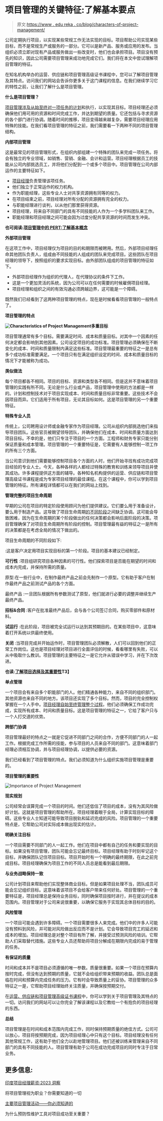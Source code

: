 # 项目管理的关键特征:了解基本要点

> 原文:[https://www . edu reka . co/blog/characters-of-project-management/](https://www.edureka.co/blog/characteristics-of-project-management/)

公司定期执行项目，以实现某些常规工作无法实现的目标。项目帮助公司实现某些目标，而不是常规生产或服务的一部分。它可以是新产品、服务或应用的发布。当组织必须立即对现有产品或服务做出一些改变时，他们也会承担项目。项目没有预先的知识，因此公司需要项目管理来成功地完成它们。我们将在本文中尝试理解项目管理的特征。

在知名机构举办的运营、供应链和项目管理高级证书课程中，您可以了解项目管理及其特点。访问我们的网站会告诉你更多关于这门课程的信息。在我们继续学习它的特性之前，让我们了解什么是项目管理。

**什么是项目管理？**

[项目管理涉及从始至终对一项任务的计划](https://www.edureka.co/blog/project-planning)和执行，以实现其目标。项目经理还必须确保他们用可用的资源和时间完成工作，并达到期望的质量。它还包括与寻求资源的各个部门进行协调。随着时间的推移，项目变得越来越复杂，需要项目经理应用特殊的技能。在我们看项目管理的特征之前，我们需要看一下两种不同的项目管理结构。

**内部项目管理**

这是最常见的项目管理形式，在组织内部组建一个特殊的团队来完成一项任务。将会有独立的专业领域，如销售、营销、金融、会计和运营。项目经理根据员工的技能从公司内部挑选员工，并将他们分配到一个或多个项目中。项目管理在公司内部运作的主要特征如下。

*   [项目经理](https://www.edureka.co/blog/become-a-better-project-manager)负责管理该项任务。
*   他们独立于正常运作的权力机构。
*   作为职能经理，这些专业人士对共享资源拥有同等的权力。
*   在项目结束之前，项目经理对所有分配的资源拥有完全的权力。
*   与职能经理进行谈判，以从他们那里获得资源。
*   项目经理，将来自不同部门的具有不同技能的人作为一个多学科团队来工作。
*   职能经理和项目经理之间可能会因为过度分配共享资源的时间而发生冲突。

**也可阅读:[项目管理中的 PERT:了解基本概念](https://www.edureka.co/blog/pert-in-project-management/)**

**外部项目管理**

在这项工作中，项目经理仅为项目的目的和期限而被聘用。然后，外部项目经理任命其他团队负责人，组成由不同技能的人组成的团队来完成项目。这些团队在项目经理的领导下，按照组织的要求实现目标。由外部团队组成的项目管理的特征如下。

*   外部项目经理作为组织的代理人，在代理协议的条件下工作。
*   这是一个更加灵活的系统，因为公司可以在任何需要的时候雇佣项目经理。
*   项目经理和组织之间的有效沟通必须跨越边界，这可能是一个障碍。

既然我们已经看到了这两种项目管理的特点，现在是时候看看项目管理的一般特点了。

**项目管理的特点**

**![Characteristics of Project Management](../Images/eae087dce0b23d4eb46c869fdf6b2979.png)多重目标**

项目管理通常有多个目标。需要满足时间、成本和质量目标。对其中一个因素的任何决定都会影响到其他因素。公司设定项目的成功标准。项目管理必须确保在不断变化的成本、时间和质量限制内满足这些标准。项目管理最重要的特征之一是总有多个成功标准需要满足。一个项目只有在满足组织设定的时间、成本和质量目标的情况下才能被称为成功。

**类似做法**

每个项目都各不相同。项目的目标、资源和类型各不相同。但是这并不意味着项目管理的实践有所不同。无论是什么行业或产品，项目管理中使用的方法都是一样的。计划和控制技术对于项目实现成本、时间和质量目标非常重要。这些技术不会因项目而异。它们适用于所有项目，无论其目标如何。这是项目管理的另一个重要特征。

**特殊专业人员**

传统上，公司聘用设计师或金融专家作为项目经理。公司从组织内部挑选他们来指导项目团队。这些官员被期望领导团队，并确保他们在成本、时间和质量方面达到项目目标。不幸的是，他们只专注于项目的一个方面。工程师和财务专家只能分别保证质量和成本管理。项目管理的一个重要特征是，它需要有人能够控制一项工作的所有三个方面。

当公司意识到他们需要能够控制项目各个方面的人时，他们开始寻找有成功完成项目经验的专业人士。今天，各种各样的人都经过特殊的教育和训练来领导项目并使其成功。许多课程提供这方面的辅导。各种知名机构提供的运营、供应链和项目管理高级证书课程是成为专家项目经理的最佳课程。在这个课程中，你可以学到项目管理的特征。所有课程详情都可以在我们的网站上找到。

**管理完整的项目生命周期**

早期的公司在项目的特定阶段使用顾问为他们提供建议。它们要么用于准备设计，要么用于制造产品。这导致了项目生命周期[的不同阶段](https://www.edureka.co/blog/project-lifecycle)之间缺乏协调。这可能会导致困难，因为在生命周期的某个阶段做出的任何决策都会影响后面阶段的决策。项目管理确保了对项目生命周期所有阶段的控制。项目管理最有益的特征之一是所有的决策都是在考虑全局的情况下做出的。

项目生命周期的不同阶段如下:

:这是客户决定用项目实现目标的第一个阶段。项目的基本建议已经制定。

**可行性** :项目组研究项目各种因素的可行性。他们探索项目是否能在期望的时间和成本内完成，并保持所需的质量。

原型:在一些行业中，在制作最终产品之前会先制作一个原型。它有助于客户在制作最终产品之前测试产品的各个方面。

最终产品 :一旦团队根据所有参数测试了原型，他们就进行必要的调整并继续生产最终产品。

**招标&合同** :客户在批准最终产品后，会与各个公司签订合同，购买零部件和原材料。

**试运行** :在此阶段，项目被完全试运行以达到其预期目的。在某些项目中，这意味着打开系统以供最终使用。

**关闭** :当项目完成并开始运作时，项目管理团队必须解散，人们可以回到他们的正常工作岗位。这也是项目经理对项目进行全面评估的时候，看看哪里有失败，可以从中吸取什么教训。项目管理的主要特征之一是它允许从错误中学习，并在下次改进。

**也读:[了解项目选择及其重要性](https://www.edureka.co/blog/project-selection)T3】**

**单点管理**

一个项目会有来自多个职能部门的人。他们精通各种能力，来自不同的组织部门。其他资源也来自不同的地方。该项目还实现了多个目标。然而，项目的完全控制权掌握在一个人手中。[项目经理自始至终管理整个过程](https://www.edureka.co/blog/project-management-processes-and-phases-explained/)。他们必须确保工作成功完成，实现所有成本、时间和质量目标。这是项目管理的特征之一，它给了客户只与一个人打交道的优势。

**跨部门协调**

项目管理最好的特点之一就是它促进不同部门之间的合作，方便不同部门的人一起工作。根据完成工作所需的技能，参与项目的人员来自不同的部门。这意味着部门经理必须相互协调，并与项目经理协调，以提供必要的资源。

我们已经看到了项目管理的特点。我们必须知道为什么组织实施项目管理是重要的。

**项目管理的重要性**

![Importance of Project Management](../Images/b3467de1ff3dd10b52d55c08f4c2027a.png)

**现实规划**

公司经常会误算完成一个项目的时间。他们还低估了项目的成本，没有为其风险做好计划。这就是项目管理的帮助所在。项目经理着眼于全局，计算实现目标的障碍。这些专业人士知道可能导致项目脱轨和延迟完成的风险。项目管理的一个重要特点是，它帮助公司对实际成本做出现实的估计。

**明确关注目标**

一个项目需要不同部门的人一起工作。他们在项目中都有自己的任务和要实现的目标。如果没有项目管理，团队可能会忘记最终目标。项目经理有助于时刻牢记这个目标，并确保团队记住项目目标。项目开始时有一个明确的最终期限，在此之前完成目标。项目经理确保为项目工作的不同人员总是能看到最后期限。

**与业务战略保持一致**

公司计划项目来帮助他们实现整体商业目标。但是如果项目处理不当，团队成员可能会忘记组织目标。这意味着该项目不会给客户带来任何好处。项目管理的一个重要特征是，项目经理总是保持业务目标，同时确保项目按时进行，并在提议的成本范围内。项目管理对于公司来说很重要，以确保它服务于实现其总体目标的目的。

**风险管理**

一个项目可能会遇到许多障碍。一个项目需要很多人来完成。他们中的许多人可能没有预料到风险，并可能对风险做出反应而不是计划。它会导致项目完工的延迟和成本的增加。项目经理总是对整个项目有所了解，并接受过预测风险的培训。它帮助人们采取替代措施。这些专业人员还帮助将项目分解成在期限内完成的易于管理的任务。

**有保证的质量**

时间和成本并不是项目必须遵循的唯一参数。质量很重要。如果一个项目在预算内按时完成，但没有达到预期的质量，它就不会给组织带来预期的收益。团队总是面临在时间和预算内完成任务的压力。它有时会导致质量上的妥协。项目管理的众多特征之一是，它帮助项目经理始终关注质量，并确保按预期交付。

在[运营、供应链和项目管理高级证书课程](https://www.edureka.co/highered/advanced-program-in-operations-supply-chain-project-management-iitg)中，你可以学到关于项目管理及其特点的一切。访问我们的网站可以让你完全了解该课程以及它教给一个有抱负的项目经理的东西。

**总结**

项目管理是在时间和成本范围内完成工作，同时保持预期质量的绝佳方式。公司可以放心，项目将按预期完成，因为项目经理心中只有这个目标。项目经理没有任何其他常规工作，这有助于他们全力以赴地管理项目。他们还被训练来管理来自不同部门的具有不同技能的人。项目管理有助于公司在成功完成项目的同时专注于日常业务。

## **更多信息:**

[印度项目经理薪资:2023 洞察](https://www.edureka.co/blog/project-manager-salary-in-india)

将项目管理视为职业？你需要知道的一切

[主要项目管理活动——你必须知道的](https://www.edureka.co/blog/project-management-activities)

为什么预防性维护工具对项目成功至关重要？
